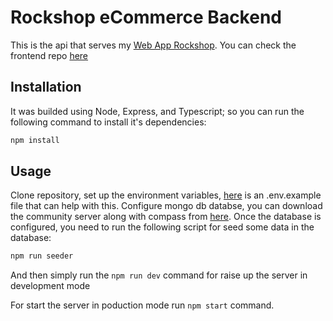# Rockshop eCommerce Backend

This is the api that serves my [Web App Rockshop](https://rockshop.onrender.com/). You can check the frontend repo [here](https://github.com/Wildereduardoleon85/rock-shop-ecommerce-frontend)

## Installation

It was builded using Node, Express, and Typescript; so you can run the following command to install it's dependencies:

```bash
npm install
```

## Usage

Clone repository, set up the environment variables, [here](https://github.com/Wildereduardoleon85/rock-shop-ecommerce-backend/blob/main/.env.example) is an .env.example file that can help with this. Configure mongo db databse, you can download the community server along with compass from [here](https://www.mongodb.com/try/download/community). Once the database is configured, you need to run the following script for seed some data in the database:

```bash
npm run seeder
```

And then simply run the `npm run dev` command for raise up the server in development mode

For start the server in poduction mode run `npm start` command.
